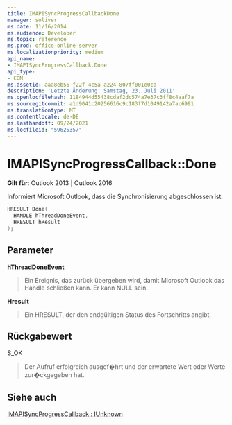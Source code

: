```yaml
---
title: IMAPISyncProgressCallbackDone
manager: soliver
ms.date: 11/16/2014
ms.audience: Developer
ms.topic: reference
ms.prod: office-online-server
ms.localizationpriority: medium
api_name:
- IMAPISyncProgressCallback.Done
api_type:
- COM
ms.assetid: aaa8eb56-f22f-4c5a-a224-807ff001e0ca
description: 'Letzte Änderung: Samstag, 23. Juli 2011'
ms.openlocfilehash: 1184944d55438cdaf2dc574a7e37c3ff8c4aaf7a
ms.sourcegitcommit: a1d9041c20256616c9c183f7d1049142a7ac6991
ms.translationtype: MT
ms.contentlocale: de-DE
ms.lasthandoff: 09/24/2021
ms.locfileid: "59625357"
---
```

# <a name="imapisyncprogresscallbackdone"></a>IMAPISyncProgressCallback::Done

  
  
**Gilt für**: Outlook 2013 | Outlook 2016 
  
 Informiert Microsoft Outlook, dass die Synchronisierung abgeschlossen ist. 
  
```cpp
HRESULT Done(
  HANDLE hThreadDoneEvent, 
  HRESULT hResult
);
```

## <a name="parameters"></a>Parameter

 **hThreadDoneEvent**
  
> Ein Ereignis, das zurück übergeben wird, damit Microsoft Outlook das Handle schließen kann. Er kann NULL sein.
    
 **Hresult**
  
> Ein HRESULT, der den endgültigen Status des Fortschritts angibt.
    
## <a name="return-value"></a>Rückgabewert

S_OK 
  
> Der Aufruf erfolgreich ausgef�hrt und der erwartete Wert oder Werte zur�ckgegeben hat.
    
## <a name="see-also"></a>Siehe auch



[IMAPISyncProgressCallback : IUnknown](imapisyncprogresscallbackiunknown.md)

